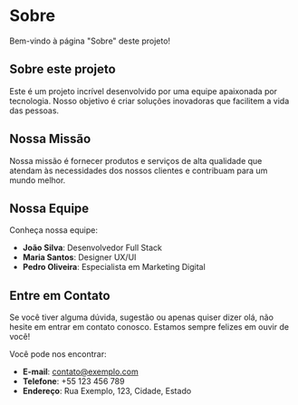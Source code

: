 # Sobre

Bem-vindo à página "Sobre" deste projeto!

## Sobre este projeto

Este é um projeto incrível desenvolvido por uma equipe apaixonada por tecnologia. Nosso objetivo é criar soluções inovadoras que facilitem a vida das pessoas.

## Nossa Missão

Nossa missão é fornecer produtos e serviços de alta qualidade que atendam às necessidades dos nossos clientes e contribuam para um mundo melhor.

## Nossa Equipe

Conheça nossa equipe:

- **João Silva**: Desenvolvedor Full Stack
- **Maria Santos**: Designer UX/UI
- **Pedro Oliveira**: Especialista em Marketing Digital

## Entre em Contato

Se você tiver alguma dúvida, sugestão ou apenas quiser dizer olá, não hesite em entrar em contato conosco. Estamos sempre felizes em ouvir de você!

Você pode nos encontrar:

- **E-mail**: contato@exemplo.com
- **Telefone**: +55 123 456 789
- **Endereço**: Rua Exemplo, 123, Cidade, Estado
